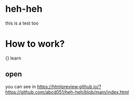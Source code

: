 # heh-heh
this is a test too


# How to work?

{} learn


## open

you can see in https://htmlpreview.github.io/?https://github.com/abcd051/heh-heh/blob/main/index.html
